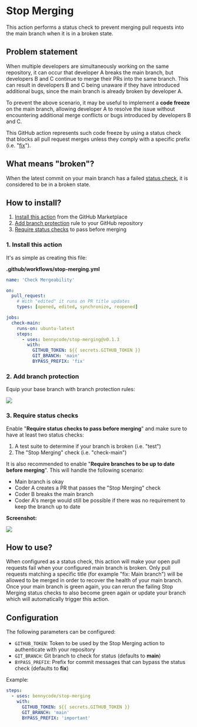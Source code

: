 # Stop Merging

This action performs a status check to prevent merging pull requests into the main branch when it is in a broken state.

## Problem statement

When multiple developers are simultaneously working on the same repository, it can occur that developer A breaks the main branch, but developers B and C continue to merge their PRs into the same branch. This can result in developers B and C being unaware if they have introduced additional bugs, since the main branch is already broken by developer A.

To prevent the above scenario, it may be useful to implement a **code freeze** on the main branch, allowing developer A to resolve the issue without encountering additional merge conflicts or bugs introduced by developers B and C.

This GitHub action represents such code freeze by using a status check that blocks all pull request merges unless they comply with a specific prefix (i.e. "[fix](https://www.conventionalcommits.org/en/v1.0.0/#specification)").

## What means "broken"?

When the latest commit on your main branch has a failed [status check](https://docs.github.com/en/pull-requests/collaborating-with-pull-requests/collaborating-on-repositories-with-code-quality-features/about-status-checks), it is considered to be in a broken state.

## How to install?

1. [Install this action](https://github.com/marketplace/actions/stop-merging) from the GitHub Marketplace
2. [Add branch protection](https://docs.github.com/en/repositories/configuring-branches-and-merges-in-your-repository/defining-the-mergeability-of-pull-requests/about-protected-branches) rule to your GitHub repository
3. [Require status checks](https://docs.github.com/en/repositories/configuring-branches-and-merges-in-your-repository/defining-the-mergeability-of-pull-requests/troubleshooting-required-status-checks) to pass before merging

### 1. Install this action

It's as simple as creating this file:

**.github/workflows/stop-merging.yml**

```yml
name: 'Check Mergeability'

on:
  pull_request:
    # With "edited" it runs on PR title updates
    types: [opened, edited, synchronize, reopened]

jobs:
  check-main:
    runs-on: ubuntu-latest
    steps:
      - uses: bennycode/stop-merging@v0.1.3
        with:
          GITHUB_TOKEN: ${{ secrets.GITHUB_TOKEN }}
          GIT_BRANCH: 'main'
          BYPASS_PREFIX: 'fix'
```

### 2. Add branch protection

Equip your base branch with branch protection rules:

![](https://raw.githubusercontent.com/bennycode/stop-merging/main/img/branch-protection-rules.png)

### 3. Require status checks

Enable "**Require status checks to pass before merging**" and make sure to have at least two status checks:

1. A test suite to determine if your branch is broken (i.e. "test")
2. The "Stop Merging" check (i.e. "check-main")

It is also recommended to enable "**Require branches to be up to date before merging**". This will handle the following scenario:

- Main branch is okay
- Coder A creates a PR that passes the "Stop Merging" check
- Coder B breaks the main branch
- Coder A's merge would still be possible if there was no requirement to keep the branch up to date

**Screenshot:**

![](https://raw.githubusercontent.com/bennycode/stop-merging/main/img/status-checks.png)

## How to use?

When configured as a status check, this action will make your open pull requests fail when your configured main branch is broken. Only pull requests matching a specific title (for example "fix: Main branch") will be allowed to be merged in order to recover the health of your main branch. Once your main branch is green again, you can rerun the failing Stop Merging status checks to also become green again or update your branch which will automatically trigger this action.

## Configuration

The following parameters can be configured:

- `GITHUB_TOKEN`: Token to be used by the Stop Merging action to authenticate with your repository
- `GIT_BRANCH`: Git branch to check for status (defaults to **main**)
- `BYPASS_PREFIX`: Prefix for commit messages that can bypass the status check (defaults to **fix**)

Example:

```yml
steps:
  - uses: bennycode/stop-merging
    with:
      GITHUB_TOKEN: ${{ secrets.GITHUB_TOKEN }}
      GIT_BRANCH: 'main'
      BYPASS_PREFIX: 'important'
```

